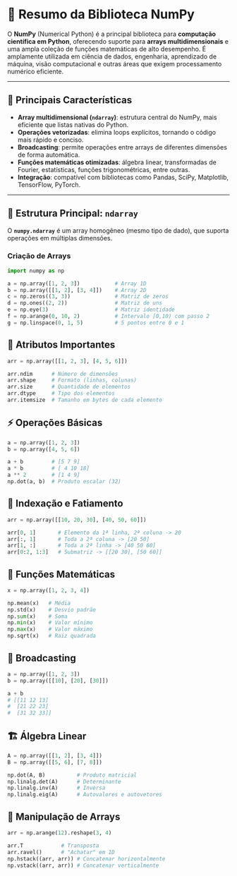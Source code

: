 # 📘 Resumo da Biblioteca NumPy

O **NumPy** (Numerical Python) é a principal biblioteca para **computação científica em Python**, oferecendo suporte para **arrays multidimensionais** e uma ampla coleção de funções matemáticas de alto desempenho. É amplamente utilizada em ciência de dados, engenharia, aprendizado de máquina, visão computacional e outras áreas que exigem processamento numérico eficiente.

---

## 🚀 Principais Características
- **Array multidimensional (`ndarray`)**: estrutura central do NumPy, mais eficiente que listas nativas do Python.  
- **Operações vetorizadas**: elimina loops explícitos, tornando o código mais rápido e conciso.  
- **Broadcasting**: permite operações entre arrays de diferentes dimensões de forma automática.  
- **Funções matemáticas otimizadas**: álgebra linear, transformadas de Fourier, estatísticas, funções trigonométricas, entre outras.  
- **Integração**: compatível com bibliotecas como Pandas, SciPy, Matplotlib, TensorFlow, PyTorch.  

---

## 🧩 Estrutura Principal: `ndarray`
O **`numpy.ndarray`** é um array homogêneo (mesmo tipo de dado), que suporta operações em múltiplas dimensões.

### Criação de Arrays
```python
import numpy as np

a = np.array([1, 2, 3])           # Array 1D
b = np.array([[1, 2], [3, 4]])    # Array 2D
c = np.zeros((3, 3))              # Matriz de zeros
d = np.ones((2, 2))               # Matriz de uns
e = np.eye(3)                     # Matriz identidade
f = np.arange(0, 10, 2)           # Intervalo [0,10) com passo 2
g = np.linspace(0, 1, 5)          # 5 pontos entre 0 e 1
```
## 🔎 Atributos Importantes
```python
arr = np.array([[1, 2, 3], [4, 5, 6]])

arr.ndim      # Número de dimensões
arr.shape     # Formato (linhas, colunas)
arr.size      # Quantidade de elementos
arr.dtype     # Tipo dos elementos
arr.itemsize  # Tamanho em bytes de cada elemento
```

## ⚡ Operações Básicas
```python
a = np.array([1, 2, 3])
b = np.array([4, 5, 6])

a + b         # [5 7 9]
a * b         # [ 4 10 18]
a ** 2        # [1 4 9]
np.dot(a, b)  # Produto escalar (32)
```
## 🎯 Indexação e Fatiamento
```python
arr = np.array([[10, 20, 30], [40, 50, 60]])

arr[0, 1]       # Elemento da 1ª linha, 2ª coluna -> 20
arr[:, 1]       # Toda a 2ª coluna -> [20 50]
arr[1, :]       # Toda a 2ª linha -> [40 50 60]
arr[0:2, 1:3]   # Submatriz -> [[20 30], [50 60]]
```
## 🧮 Funções Matemáticas
```python
x = np.array([1, 2, 3, 4])

np.mean(x)   # Média
np.std(x)    # Desvio padrão
np.sum(x)    # Soma
np.min(x)    # Valor mínimo
np.max(x)    # Valor máximo
np.sqrt(x)   # Raiz quadrada
```
## 🔄 Broadcasting
```python
a = np.array([1, 2, 3])
b = np.array([[10], [20], [30]])

a + b
# [[11 12 13]
#  [21 22 23]
#  [31 32 33]]
```
## 🏗️ Álgebra Linear
```python
A = np.array([[1, 2], [3, 4]])
B = np.array([[5, 6], [7, 8]])

np.dot(A, B)          # Produto matricial
np.linalg.det(A)      # Determinante
np.linalg.inv(A)      # Inversa
np.linalg.eig(A)      # Autovalores e autovetores
```
## 🔀 Manipulação de Arrays
```python
arr = np.arange(12).reshape(3, 4)

arr.T            # Transposta
arr.ravel()      # "Achatar" em 1D
np.hstack((arr, arr)) # Concatenar horizontalmente
np.vstack((arr, arr)) # Concatenar verticalmente
```
